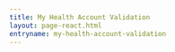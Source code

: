 ```yaml
---
title: My Health Account Validation
layout: page-react.html
entryname: my-health-account-validation
---
```

